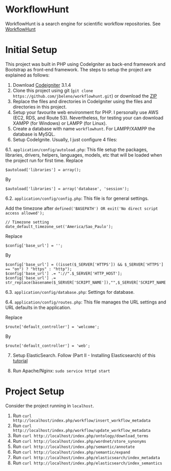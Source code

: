 # WorkflowHunt

WorkflowHunt is a search engine for scientific workflow repositories. See [WorkflowHunt](http://workflowhunt.com/)

# Initial Setup

This project was built in PHP using CodeIgniter as back-end framework and Bootstrap as front-end framework. The steps to setup the project are explained as follows:

1. Download [Codeigniter](https://www.codeigniter.com/) 3.1.4 
2. Clone this project using git (`git clone https://github.com/jbeleno/workflowhunt.git`) or download the [ZIP](https://github.com/jbeleno/workflowhunt/archive/master.zip)
3. Replace the files and directories in CodeIgniter using the files and directories in this project.
4. Setup your favourite web environment for PHP. I personally use AWS (EC2, RDS, and Route 53). Nevertheless, for testing your can download XAMPP (for Windows) or LAMPP (for Linux).
5. Create a database with name `workflowhunt`. For LAMPP/XAMPP the database is MySQL.
6. Setup CodeIgnite. Usually, I just configure 4 files:

6.1. `application/config/autoload.php`: This file setup the packages, libraries, drivers, helpers, languages, models, etc that will be loaded when the project run for first time. 
Replace 

```
$autoload['libraries'] = array();
```

By 

```
$autoload['libraries'] = array('database', 'session');
```

6.2. `application/config/config.php`: This file is for general settings.

Add the timezone after `defined('BASEPATH') OR exit('No direct script access allowed');`

```
// Timezone setting
date_default_timezone_set('America/Sao_Paulo');
```

Replace

```
$config['base_url'] = '';
```

By

```
$config['base_url'] = ((isset($_SERVER['HTTPS']) && $_SERVER['HTTPS'] == "on") ? "https" : "http");
$config['base_url'] .= "://".$_SERVER['HTTP_HOST'];
$config['base_url'] .= str_replace(basename($_SERVER['SCRIPT_NAME']),"",$_SERVER['SCRIPT_NAME']);
```

6.3. `application/config/database.php`: Settings for database.

6.4. `application/config/routes.php`: This file manages the URL settings and URL defaults in the application.

Replace 
```
$route['default_controller'] = 'welcome';
```

By
```
$route['default_controller'] = 'web';
```

7. Setup ElasticSearch. Follow (Part II - Installing Elasticsearch) of this [tutorial](https://www.elastic.co/blog/running-elasticsearch-on-aws)

8. Run Apache/Nginx: `sudo service httpd start`

# Project Setup

Consider the project running in `localhost`.

1. Run `curl http://localhost/index.php/workflow/insert_workflow_metadata`
2. Run `curl http://localhost/index.php/workflow/update_workflow_metadata`
3. Run `curl http://localhost/index.php/ontology/download_terms`
4. Run `curl http://localhost/index.php/wordnet/store_synonyms`
5. Run `curl http://localhost/index.php/semantic/annotate`
6. Run `curl http://localhost/index.php/semantic/expand`
7. Run `curl http://localhost/index.php/elasticsearch/index_metadata`
8. Run `curl http://localhost/index.php/elasticsearch/index_semantics`


	